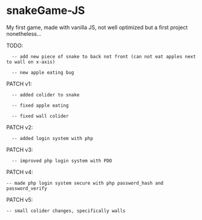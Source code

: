 # snakeGame-JS
My first game, made with vanilla JS, not well optimized but a first project nonetheless...

TODO:

      -- add new piece of snake to back not front (can not eat apples next to wall on x-axis)

      -- new apple eating bug

PATCH v1:

      -- added colider to snake

      -- fixed apple eating

      -- fixed wall colider

PATCH v2:

      -- added login system with php

PATCH v3:

	  -- improved php login system with PDO

PATCH v4:

    -- made php login system secure with php password_hash and password_verify

PATCH v5:

    -- small colider changes, specifically walls
